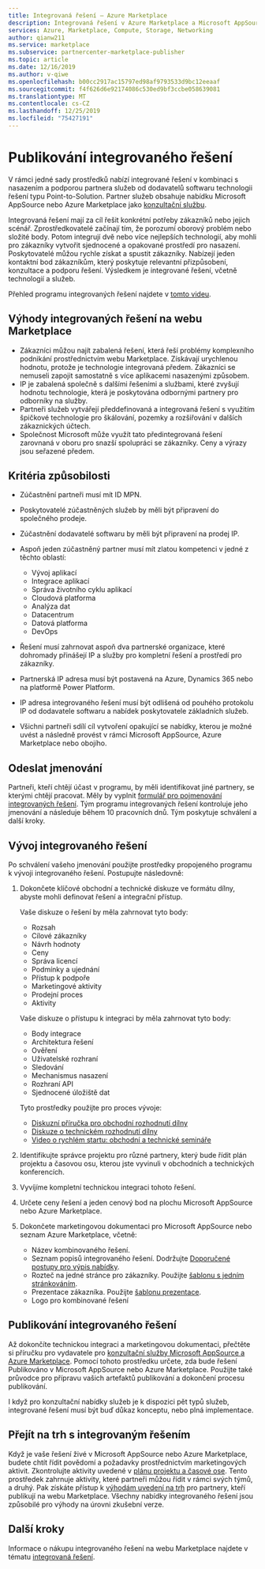```yaml
---
title: Integrovaná řešení – Azure Marketplace
description: Integrovaná řešení v Azure Marketplace a Microsoft AppSource
services: Azure, Marketplace, Compute, Storage, Networking
author: qianw211
ms.service: marketplace
ms.subservice: partnercenter-marketplace-publisher
ms.topic: article
ms.date: 12/16/2019
ms.author: v-qiwe
ms.openlocfilehash: b00cc2917ac15797ed98af9793533d9bc12eeaaf
ms.sourcegitcommit: f4f626d6e92174086c530ed9bf3ccbe058639081
ms.translationtype: MT
ms.contentlocale: cs-CZ
ms.lasthandoff: 12/25/2019
ms.locfileid: "75427191"
---
```

# <a name="publish-an-integrated-solution"></a>Publikování integrovaného řešení

V rámci jedné sady prostředků nabízí integrované řešení v kombinaci s nasazením a podporou partnera služeb od dodavatelů softwaru technologii řešení typu Point-to-Solution. Partner služeb obsahuje nabídku Microsoft AppSource nebo Azure Marketplace jako [konzultační službu](https://docs.microsoft.com/azure/marketplace/consulting-services).

Integrovaná řešení mají za cíl řešit konkrétní potřeby zákazníků nebo jejich scénář. Zprostředkovatelé začínají tím, že porozumí oborový problém nebo složité body. Potom integrují dvě nebo více nejlepších technologií, aby mohli pro zákazníky vytvořit sjednocené a opakované prostředí pro nasazení. Poskytovatelé můžou rychle získat a spustit zákazníky. Nabízejí jeden kontaktní bod zákazníkům, který poskytuje relevantní přizpůsobení, konzultace a podporu řešení. Výsledkem je integrované řešení, včetně technologií a služeb.

Přehled programu integrovaných řešení najdete v [tomto videu](https://aka.ms/AA5qos4).

## <a name="benefits-of-integrated-solutions-in-the-marketplace"></a>Výhody integrovaných řešení na webu Marketplace

* Zákazníci můžou najít zabalená řešení, která řeší problémy komplexního podnikání prostřednictvím webu Marketplace. Získávají urychlenou hodnotu, protože je technologie integrovaná předem. Zákazníci se nemuseli zapojit samostatně s více aplikacemi nasazenými způsobem.
* IP je zabalená společně s dalšími řešeními a službami, které zvyšují hodnotu technologie, která je poskytována odbornými partnery pro odborníky na služby.
* Partneři služeb vytvářejí předdefinovaná a integrovaná řešení s využitím špičkové technologie pro škálování, pozemky a rozšiřování v dalších zákaznických účtech.
* Společnost Microsoft může využít tato předintegrovaná řešení zarovnaná v oboru pro snazší spolupráci se zákazníky. Ceny a výrazy jsou seřazené předem. 

## <a name="eligibility-criteria"></a>Kritéria způsobilosti

* Zúčastnění partneři musí mít ID MPN.
* Poskytovatelé zúčastněných služeb by měli být připravení do společného prodeje.
* Zúčastnění dodavatelé softwaru by měli být připravení na prodej IP. 
* Aspoň jeden zúčastněný partner musí mít zlatou kompetenci v jedné z těchto oblastí:

    * Vývoj aplikací
    * Integrace aplikací
    * Správa životního cyklu aplikací
    * Cloudová platforma
    * Analýza dat
    * Datacentrum
    * Datová platforma
    * DevOps

* Řešení musí zahrnovat aspoň dva partnerské organizace, které dohromady přinášejí IP a služby pro kompletní řešení a prostředí pro zákazníky.
* Partnerská IP adresa musí být postavená na Azure, Dynamics 365 nebo na platformě Power Platform.
* IP adresa integrovaného řešení musí být odlišená od pouhého protokolu IP od dodavatele softwaru a nabídek poskytovatele základních služeb.
* Všichni partneři sdílí cíl vytvoření opakující se nabídky, kterou je možné uvést a následně provést v rámci Microsoft AppSource, Azure Marketplace nebo obojího.

## <a name="submit-a-nomination"></a>Odeslat jmenování

Partneři, kteří chtějí účast v programu, by měli identifikovat jiné partnery, se kterými chtějí pracovat. Měly by vyplnit [formulář pro pojmenování integrovaných řešení](https://aka.ms/AA5qicu). Tým programu integrovaných řešení kontroluje jeho jmenování a následuje během 10 pracovních dnů. Tým poskytuje schválení a další kroky. 

## <a name="develop-an-integrated-solution"></a>Vývoj integrovaného řešení 

Po schválení vašeho jmenování použijte prostředky propojeného programu k vývoji integrovaného řešení. Postupujte následovně: 

1. Dokončete klíčové obchodní a technické diskuze ve formátu dílny, abyste mohli definovat řešení a integrační přístup. 

    Vaše diskuze o řešení by měla zahrnovat tyto body:
    * Rozsah
    * Cílové zákazníky
    * Návrh hodnoty
    * Ceny
    * Správa licencí
    * Podmínky a ujednání
    * Přístup k podpoře
    * Marketingové aktivity
    * Prodejní proces
    * Aktivity

    Vaše diskuze o přístupu k integraci by měla zahrnovat tyto body: 
    * Body integrace
    * Architektura řešení
    * Ověření
    * Uživatelské rozhraní
    * Sledování
    * Mechanismus nasazení
    * Rozhraní API
    * Sjednocené úložiště dat

    Tyto prostředky použijte pro proces vývoje:

    * [Diskuzní příručka pro obchodní rozhodnutí dílny](https://aka.ms/AA5qicx)
    * [Diskuze o technickém rozhodnutí dílny](https://aka.ms/AA5qid1)
    * [Video o rychlém startu: obchodní a technické semináře](https://aka.ms/AA5qos9)

1. Identifikujte správce projektu pro různé partnery, který bude řídit plán projektu a časovou osu, kterou jste vyvinuli v obchodních a technických konferencích.

1. Vyvíjíme kompletní technickou integraci tohoto řešení.

1. Určete ceny řešení a jeden cenový bod na plochu Microsoft AppSource nebo Azure Marketplace.

1. Dokončete marketingovou dokumentaci pro Microsoft AppSource nebo seznam Azure Marketplace, včetně:

    * Název kombinovaného řešení.
    * Seznam popisů integrovaného řešení. Dodržujte [Doporučené postupy pro výpis nabídky](https://docs.microsoft.com/azure/marketplace/gtm-offer-listing-best-practices).
    * Rozteč na jedné stránce pro zákazníky. Použijte [šablonu s jedním stránkováním](https://aka.ms/AA5s08a).
    * Prezentace zákazníka. Použijte [šablonu prezentace](https://aka.ms/AA5s7ql).
    * Logo pro kombinované řešení 

## <a name="publish-your-integrated-solution"></a>Publikování integrovaného řešení 

Až dokončíte technickou integraci a marketingovou dokumentaci, přečtěte si příručku pro vydavatele pro [konzultační služby Microsoft AppSource a Azure Marketplace](https://docs.microsoft.com/azure/marketplace/consulting-services). Pomocí tohoto prostředku určete, zda bude řešení Publikováno v Microsoft AppSource nebo Azure Marketplace. Použijte také průvodce pro přípravu vašich artefaktů publikování a dokončení procesu publikování.

I když pro konzultační nabídky služeb je k dispozici pět typů služeb, integrované řešení musí být buď důkaz konceptu, nebo plná implementace.

## <a name="go-to-market-with-your-integrated-solution"></a>Přejít na trh s integrovaným řešením 

Když je vaše řešení živé v Microsoft AppSource nebo Azure Marketplace, budete chtít řídit povědomí a požadavky prostřednictvím marketingových aktivit. Zkontrolujte aktivity uvedené v [plánu projektu a časové ose](https://aka.ms/AA5qiuc). Tento prostředek zahrnuje aktivity, které partneři můžou řídit v rámci svých týmů, a druhý. Pak získáte přístup k [výhodám uvedení na trh](https://docs.microsoft.com/azure/marketplace/gtm-your-marketplace-benefits#list-trial-and-consulting-benefits) pro partnery, kteří publikují na webu Marketplace. Všechny nabídky integrovaného řešení jsou způsobilé pro výhody na úrovni zkušební verze.

## <a name="next-steps"></a>Další kroky

Informace o nákupu integrovaného řešení na webu Marketplace najdete v tématu [integrovaná řešení](https://docs.microsoft.com/azure/marketplace/integrated-solutions).
